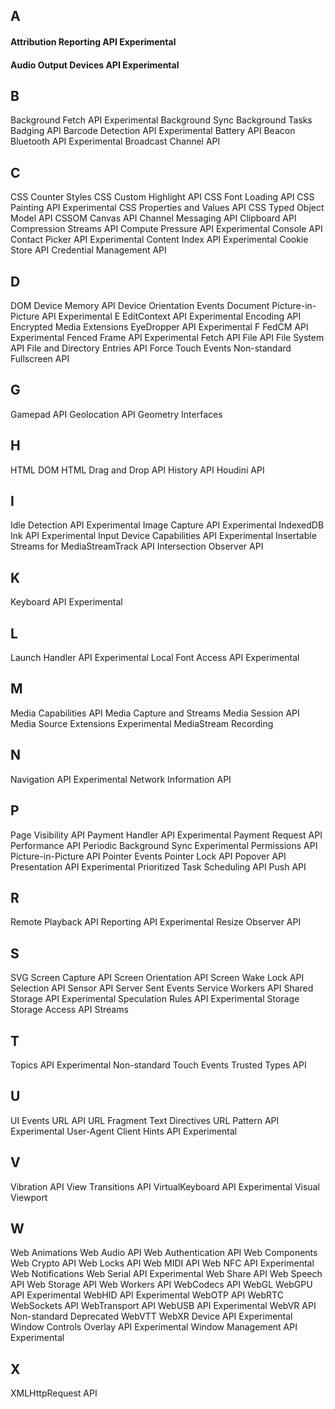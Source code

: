 ## A
#### Attribution Reporting API Experimental
#### Audio Output Devices API Experimental
## B
Background Fetch API Experimental
Background Sync
Background Tasks
Badging API
Barcode Detection API Experimental
Battery API
Beacon
Bluetooth API Experimental
Broadcast Channel API
## C
CSS Counter Styles
CSS Custom Highlight API
CSS Font Loading API
CSS Painting API Experimental
CSS Properties and Values API
CSS Typed Object Model API
CSSOM
Canvas API
Channel Messaging API
Clipboard API
Compression Streams API
Compute Pressure API Experimental
Console API
Contact Picker API Experimental
Content Index API Experimental
Cookie Store API
Credential Management API
## D
DOM
Device Memory API
Device Orientation Events
Document Picture-in-Picture API Experimental
E
EditContext API Experimental
Encoding API
Encrypted Media Extensions
EyeDropper API Experimental
F
FedCM API Experimental
Fenced Frame API Experimental
Fetch API
File API
File System API
File and Directory Entries API
Force Touch Events Non-standard
Fullscreen API
## G
Gamepad API
Geolocation API
Geometry Interfaces
## H
HTML DOM
HTML Drag and Drop API
History API
Houdini API
## I
Idle Detection API Experimental
Image Capture API Experimental
IndexedDB
Ink API Experimental
Input Device Capabilities API Experimental
Insertable Streams for MediaStreamTrack API
Intersection Observer API
## K
Keyboard API Experimental
## L
Launch Handler API Experimental
Local Font Access API Experimental
## M
Media Capabilities API
Media Capture and Streams
Media Session API
Media Source Extensions Experimental
MediaStream Recording
## N
Navigation API Experimental
Network Information API
## P
Page Visibility API
Payment Handler API Experimental
Payment Request API
Performance API
Periodic Background Sync Experimental
Permissions API
Picture-in-Picture API
Pointer Events
Pointer Lock API
Popover API
Presentation API Experimental
Prioritized Task Scheduling API
Push API
## R
Remote Playback API
Reporting API Experimental
Resize Observer API
## S
SVG
Screen Capture API
Screen Orientation API
Screen Wake Lock API
Selection API
Sensor API
Server Sent Events
Service Workers API
Shared Storage API Experimental
Speculation Rules API Experimental
Storage
Storage Access API
Streams
## T
Topics API Experimental Non-standard
Touch Events
Trusted Types API
## U
UI Events
URL API
URL Fragment Text Directives
URL Pattern API Experimental
User-Agent Client Hints API Experimental
## V
Vibration API
View Transitions API
VirtualKeyboard API Experimental
Visual Viewport
## W
Web Animations
Web Audio API
Web Authentication API
Web Components
Web Crypto API
Web Locks API
Web MIDI API
Web NFC API Experimental
Web Notifications
Web Serial API Experimental
Web Share API
Web Speech API
Web Storage API
Web Workers API
WebCodecs API
WebGL
WebGPU API Experimental
WebHID API Experimental
WebOTP API
WebRTC
WebSockets API
WebTransport API
WebUSB API Experimental
WebVR API Non-standard Deprecated
WebVTT
WebXR Device API Experimental
Window Controls Overlay API Experimental
Window Management API Experimental
## X
XMLHttpRequest API
